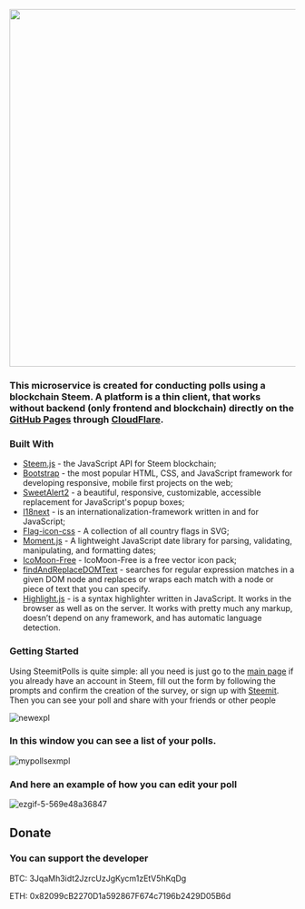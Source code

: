 
<p align="center"><a href="https://steemitpolls.com/" target="_blank" width="640"><img width="630" src="https://steemitpolls.com/graphics/steemitpolls-color.svg"></a>
</p>

### This microservice is created for conducting polls using a blockchain Steem. A platform is a thin client, that works without backend (only frontend and blockchain) directly on the [GitHub Pages](https://pages.github.com/) through [CloudFlare](https://www.cloudflare.com/).
### Built With
* [Steem.js](https://github.com/steemit/steem-js) - the JavaScript API for Steem blockchain;
* [Bootstrap](https://github.com/twbs/bootstrap) - the most popular HTML, CSS, and JavaScript framework for developing responsive, mobile first projects on the web;
* [SweetAlert2](https://github.com/limonte/sweetalert2) - a beautiful, responsive, customizable, accessible replacement for JavaScript's popup boxes;
* [I18next](https://www.i18next.com) -  is an internationalization-framework written in and for JavaScript;
* [Flag-icon-css](https://github.com/lipis/flag-icon-css) -  A collection of all country flags in SVG;
* [Moment.js](https://github.com/moment/moment/) - A lightweight JavaScript date library for parsing, validating, manipulating, and formatting dates;
* [IcoMoon-Free](https://github.com/Keyamoon/IcoMoon-Free) - IcoMoon-Free is a free vector icon pack;
* [findAndReplaceDOMText](https://github.com/padolsey/findAndReplaceDOMText) - searches for regular expression matches in a given DOM node and replaces or wraps each match with a node or piece of text that you can specify.
* [Highlight.js](https://github.com/highlightjs/highlight.js)  -  is a syntax highlighter written in JavaScript. It works in the browser as well as on the server. It works with pretty much any markup, doesn’t depend on any framework, and has automatic language detection.

### Getting Started
Using SteemitPolls is quite simple: all you need is just go to the [main page](https://steemitpolls.com/#create) if you already have an account in Steem, fill out the form by following the prompts and confirm the creation of the survey, or sign up with [Steemit](https://steemit.com/). Then you can see your poll and share with your friends or other people

![newexpl](https://user-images.githubusercontent.com/36364669/47620262-51ddc380-daf9-11e8-8735-60836e7ffcce.png)

### In this window you can see a list of your polls.

![mypollsexmpl](https://user-images.githubusercontent.com/36364669/47620026-4b9a1800-daf6-11e8-864a-b2c30944cbd9.png)

### And here an example of how you can edit your poll

![ezgif-5-569e48a36847](https://user-images.githubusercontent.com/36364669/47619955-4a1c2000-daf5-11e8-9ed1-8ab6492e6b99.png)

## Donate
### You can support the developer

BTC:  3JqaMh3idt2JzrcUzJgKycm1zEtV5hKqDg

ETH: 0x82099cB2270D1a592867F674c7196b2429D05B6d

